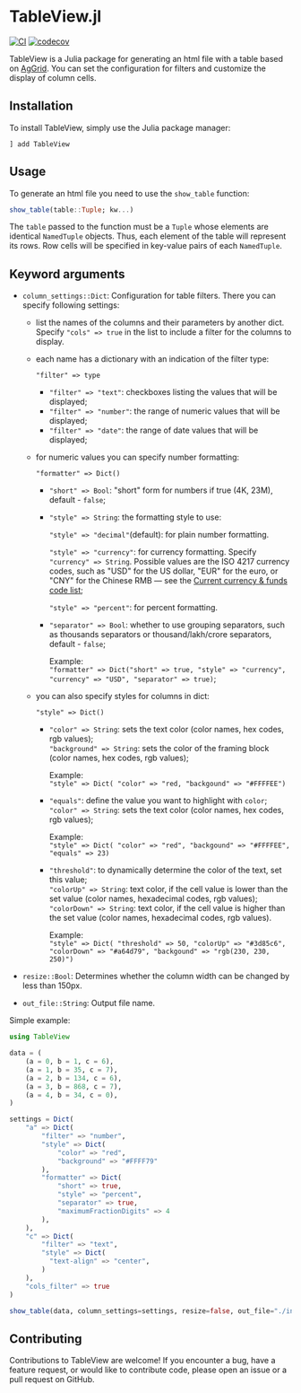 # TableView.jl

[![CI](https://github.com/gryumova/TableView.jl/actions/workflows/CI.yml/badge.svg?branch=master)](https://github.com/gryumova/TableView.jl/actions/workflows/CI.yml)
[![codecov](https://codecov.io/gh/gryumova/TableView.jl/graph/badge.svg?token=vsEt7JjjYT)](https://codecov.io/gh/gryumova/TableView.jl)

TableView is a Julia package for generating an html file with a table based on [AgGrid](https://www.ag-grid.com). You can set the configuration for filters and customize the display of column cells.

## Installation
To install TableView, simply use the Julia package manager:
```
] add TableView
```

## Usage

To generate an html file you need to use the `show_table` function:
```julia
show_table(table::Tuple; kw...)
```

The `table` passed to the function must be a `Tuple` whose elements are identical `NamedTuple` objects.
Thus, each element of the table will represent its rows.
Row cells will be specified in key-value pairs of each `NamedTuple`.

## Keyword arguments
- `column_settings::Dict`: Configuration for table filters. There you can specify following settings:
  - list the names of the columns and their parameters by another dict. Specify `"cols" => true` in the list to include a filter for the columns to display.
  - each name has a dictionary with an indication of the filter type:
  
    `"filter" => type`
    - `"filter" => "text"`: checkboxes listing the values that will be displayed;
    - `"filter" => "number"`: the range of numeric values that will be displayed;
    - `"filter" => "date"`: the range of date values that will be displayed;
  - for numeric values ​​you can specify number formatting:

    `"formatter" => Dict()`

    - `"short" => Bool`: "short" form for numbers if true (4K, 23M), default - `false`;
    - `"style" => String`: the formatting style to use: 

      `"style" => "decimal"`(default): for plain number formatting.

      `"style" => "currency"`: for currency formatting. Specify `"currency" => String`. Possible values are the ISO 4217 currency codes, such as "USD" for the US dollar, "EUR" for the euro, or "CNY" for the Chinese RMB — see the [Current currency & funds code list](https://en.wikipedia.org/wiki/ISO_4217#List_of_ISO_4217_currency_codes);

      `"style" => "percent"`: for percent formatting.
   
    - `"separator" => Bool`: whether to use grouping separators, such as thousands separators or thousand/lakh/crore separators, default - `false`;

        Example:  
        `"formatter" => Dict("short" => true, "style" => "currency", "currency" => "USD", "separator" => true)`;
  - you can also specify styles for columns in dict:
 
      `"style" => Dict()`
    
    - `"color" => String`: sets the text color (color names, hex codes, rgb values);  
      `"background" => String`: sets the color of the framing block (color names, hex codes, rgb values);

        Example:  
        `"style" => Dict( "color" => "red, "backgound" => "#FFFFEE")`
    - `"equals"`: define the value you want to highlight with `color`;  
      `"color" => String`: sets the text color (color names, hex codes, rgb values);

        Example:  
        `"style" => Dict( "color" => "red", "backgound" => "#FFFFEE", "equals" => 23)`
    - `"threshold"`: to dynamically determine the color of the text, set this value;  
      `"colorUp" => String`: text color, if the cell value is lower than the set value (color names, hexadecimal codes, rgb values);   
      `"colorDown" => String`: text color, if the cell value is higher than the set value (color names, hexadecimal codes, rgb values). 

        Example:  
        `"style" => Dict( "threshold" => 50, "colorUp" => "#3d85c6", "colorDown" => "#a64d79", "backgound" => "rgb(230, 230, 250)")`

- `resize::Bool`: Determines whether the column width can be changed by less than 150px.
- `out_file::String`: Output file name.


Simple example:

```julia
using TableView

data = (
    (a = 0, b = 1, c = 6),
    (a = 1, b = 35, c = 7),
    (a = 2, b = 134, c = 6),
    (a = 3, b = 868, c = 7),
    (a = 4, b = 34, c = 0),
)

settings = Dict(
    "a" => Dict(
        "filter" => "number",
        "style" => Dict(
            "color" => "red",
            "background" => "#FFFF79"
        ),
        "formatter" => Dict(
            "short" => true,
            "style" => "percent",
            "separator" => true,
            "maximumFractionDigits" => 4
        ),
    ),
    "c" => Dict(
        "filter" => "text",
        "style" => Dict(
          "text-align" => "center",
        )
    ),
    "cols_filter" => true 
)

show_table(data, column_settings=settings, resize=false, out_file="./index.html")
```

## Contributing
Contributions to TableView are welcome! If you encounter a bug, have a feature request, or would like to contribute code, please open an issue or a pull request on GitHub.
